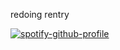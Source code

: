 redoing rentry


[![spotify-github-profile](https://spotify-github-profile.kittinanx.com/api/view?uid=31ld6snspnl7bqiru4xskv4r74tm&cover_image=true&theme=natemoo-re&show_offline=true&background_color=000000&interchange=false&bar_color=7d0505&bar_color_cover=false)](https://github.com/kittinan/spotify-github-profile)
